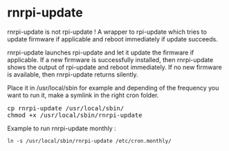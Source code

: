 # rnrpi-update
rnrpi-update is not rpi-update ! A wrapper to rpi-update which tries to update firmware if applicable and reboot immediately if update succeeds.

rnrpi-update launches rpi-update and let it update the firmware if applicable. If a new firmware is successfully installed, then rnrpi-update shows the output of rpi-update and reboot immediately. If no new firmware is available, then rnrpi-update returns silently.

Place it in /usr/local/sbin for example and depending of the frequency you want to run it, make a symlink in the right cron folder.

<pre>
cp rnrpi-update /usr/local/sbin/
chmod +x /usr/local/sbin/rnrpi-update
</pre>


Example to run rnrpi-update monthly :

`ln -s /usr/local/sbin/rnrpi-update /etc/cron.monthly/`

